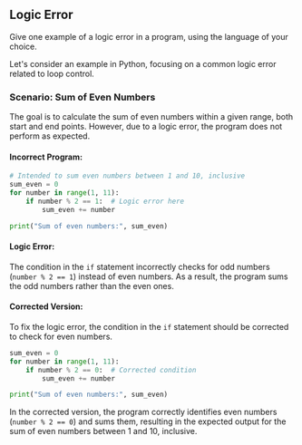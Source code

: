 ## Logic Error

Give one example of a logic error in a program, using the language of your choice.

Let's consider an example in Python, focusing on a common logic error related to loop control.

### Scenario: Sum of Even Numbers

The goal is to calculate the sum of even numbers within a given range,  both start and end points. However, due to a logic error, the program does not perform as expected.

#### Incorrect Program:
```python
# Intended to sum even numbers between 1 and 10, inclusive
sum_even = 0
for number in range(1, 11):
    if number % 2 == 1:  # Logic error here
        sum_even += number

print("Sum of even numbers:", sum_even)
```

#### Logic Error:
The condition in the `if` statement incorrectly checks for odd numbers (`number % 2 == 1`) instead of even numbers. As a result, the program sums the odd numbers rather than the even ones.

#### Corrected Version:
To fix the logic error, the condition in the `if` statement should be corrected to check for even numbers.

```python
sum_even = 0
for number in range(1, 11):
    if number % 2 == 0:  # Corrected condition
        sum_even += number

print("Sum of even numbers:", sum_even)
```

In the corrected version, the program correctly identifies even numbers (`number % 2 == 0`) and sums them, resulting in the expected output for the sum of even numbers between 1 and 10, inclusive.
